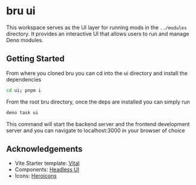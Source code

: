 # bru ui

This workspace serves as the UI layer for running mods in the `../modules`
directory. It provides an interactive UI that allows users to run and manage
Deno modules.

## Getting Started

From where you cloned bru you can cd into the ui directory and install the
dependencies

```bash
cd ui; pnpm i
```

From the root bru directory, once the deps are installed you can simply run

```bash
deno task ui
```

This command will start the backend server and the frontend development server
and you can navigate to localhost:3000 in your browser of choice

## Acknowledgements

- Vite Starter template: [Vital](https://vital.josepvidal.dev/)
- Components: [Headless UI](https://headlessui.com/)
- Icons: [Heroicons](https://heroicons.com/)
